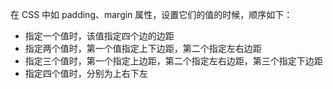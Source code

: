在 CSS 中如 padding、margin 属性，设置它们的值的时候，顺序如下：

* 指定一个值时，该值指定四个边的边距
* 指定两个值时，第一个值指定上下边距，第二个指定左右边距
* 指定三个值时，第一个指定上边距，第二个指定左右边距，第三个指定下边距
* 指定四个值时，分别为上右下左

